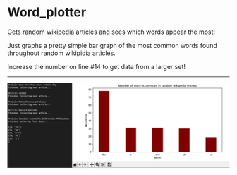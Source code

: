# Word_plotter
Gets random wikipedia articles and sees which words appear the most!

Just graphs a pretty simple bar graph of the most common words found throughout random wikipidia articles.

Increase the number on line #14 to get data from a larger set!


----
![sample](https://github.com/jacob1st/Word_plotter/blob/main/sample_img.PNG)


